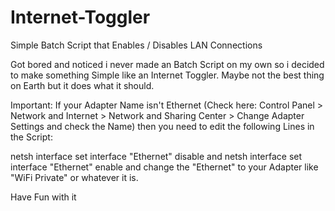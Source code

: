 # Internet-Toggler
Simple Batch Script that Enables / Disables LAN Connections

Got bored and noticed i never made an Batch Script on my own so i decided to make something Simple like an Internet Toggler.
Maybe not the best thing on Earth but it does what it should.

Important: If your Adapter Name isn't Ethernet (Check here: Control Panel > Network and Internet > Network and Sharing Center > Change Adapter Settings and check the Name) then you need to edit the following Lines in the Script:

netsh interface set interface "Ethernet" disable
and
netsh interface set interface "Ethernet" enable
and change the "Ethernet" to your Adapter like "WiFi Private" or whatever it is.

Have Fun with it
